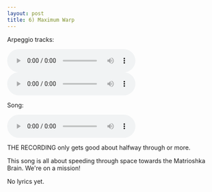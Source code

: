 ```yaml
---
layout: post
title: 6) Maximum Warp
---
```

Arpeggio tracks:

<audio controls>
<source src="{{ site.baseurl }}/audio/maxwarp-arp-1.mp3" type="audio/mpeg">
</audio>

<audio controls>
<source src="{{ site.baseurl }}/audio/maxwarp-arp-2.mp3" type="audio/mpeg">
</audio>

Song:

<audio controls>
<source src="{{ site.baseurl }}/audio/maximum-warp.mp3" type="audio/mpeg">
</audio>

THE RECORDING only gets good about halfway through or more.

This song is all about speeding through space towards the Matrioshka Brain. We're on a mission!

No lyrics yet.